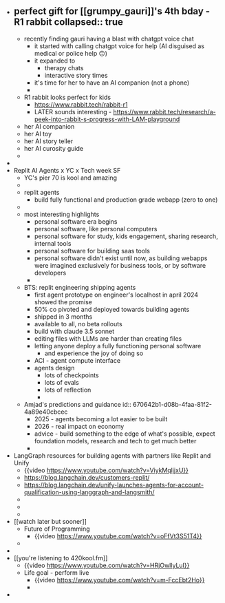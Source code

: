 - perfect gift for [[grumpy_gauri]]'s 4th bday - R1 rabbit
  collapsed:: true
	-
	- recently finding gauri having a blast with chatgpt voice chat
		- it started with calling chatgpt voice for help (AI disguised as medical or police help 🙃)
		- it expanded to
			- therapy chats
			- interactive story times
		- it's time for her to have an AI companion (not a phone)
		-
	- R1 rabbit looks perfect for kids
		- https://www.rabbit.tech/rabbit-r1
		- LATER sounds interesting - https://www.rabbit.tech/research/a-peek-into-rabbit-s-progress-with-LAM-playground
	- her AI companion
	- her AI toy
	- her AI story teller
	- her AI curosity guide
	-
-
- Replit AI Agents x YC x Tech week SF
	- YC's pier 70 is kool and amazing
	-
	- replit agents
		- build fully functional and production grade webapp (zero to one)
	-
	- most interesting highlights
		- personal software era begins
		- personal software, like personal computers
		- personal software for study, kids engagement, sharing research, internal tools
		- personal software for building saas tools
		- personal software didn't exist until now, as building webapps were imagined exclusively for business tools, or by software developers
		-
	- BTS: replit engineering shipping agents
		- first agent prototype on engineer's localhost in april 2024 showed the promise
		- 50% co pivoted and deployed towards building agents
		- shipped in 3 months
		- available to all, no beta rollouts
		- build with claude 3.5 sonnet
		- editing files with LLMs are harder than creating files
		- letting anyone deploy a fully functioning personal software
			- and experience the joy of doing so
		- ACI - agent compute interface
		- agents design
			- lots of checkpoints
			- lots of evals
			- lots of reflection
			-
	- Amjad's predictions and guidance
	  id:: 670642b1-d08b-4faa-81f2-4a89e40cbcec
		- 2025 - agents becoming a lot easier to be built
		- 2026 - real impact on economy
		- advice - build something to the edge of what's possible, expect foundation models, research and tech to get much better
		-
- LangGraph resources for building agents with partners like Replit and Unify
	- {{video https://www.youtube.com/watch?v=ViykMqljjxU}}
	- https://blog.langchain.dev/customers-replit/
	- https://blog.langchain.dev/unify-launches-agents-for-account-qualification-using-langgraph-and-langsmith/
	-
	-
	-
- [[watch later but sooner]]
	- Future of Programming
		- {{video https://www.youtube.com/watch?v=oFfVt3S51T4}}
	-
-
- [[you're listening to 420kool.fm]]
	- {{video https://www.youtube.com/watch?v=HRjOwllyLuI}}
	- Life goal - perform live
		- {{video https://www.youtube.com/watch?v=m-FccEbt2Ho}}
		-
-